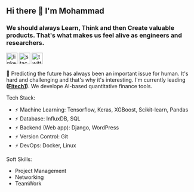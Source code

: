 ## Hi there 👋 I'm Mohammad
### We should always Learn, Think and then Create valuable products. That's what makes us feel alive as engineers and researchers.
[<img src='https://cdn.jsdelivr.net/npm/simple-icons@3.0.1/icons/linkedin.svg' alt='linkedin' height='30'>](https://www.linkedin.com/in/mohammad-talaei-mt/) [<img src='https://cdn.jsdelivr.net/npm/simple-icons@3.0.1/icons/stackoverflow.svg' alt='stackoverflow' height='30'>](https://stackoverflow.com/users/15022532) [<img src='https://cdn.jsdelivr.net/npm/simple-icons@3.0.1/icons/twitter.svg' alt='twitter' height='30'>](https://twitter.com/MtTalaei)

🌱 Predicting the future has always been an important issue for human. It's hard and challenging and that's why it's interesting. I'm currently leading **([Fitech1](https://fitech1.com))**. We develope AI-based quantitative finance tools. 

Tech Stack:

- ⚡ Machine Learning: Tensorflow, Keras, XGBoost, Scikit-learn, Pandas
- ⚡ Database: InfluxDB, SQL
- ⚡ Backend (Web app): Django, WordPress
- ⚡ Version Control: Git
- ⚡ DevOps: Docker, Linux

Soft Skills:

-  Project Management
-  Networking
-  TeamWork

<!--
**MTisMT/MTisMT** is a ✨ _special_ ✨ repository because its `README.md` (this file) appears on your GitHub profile.
![MT's github stats](https://github-readme-stats.vercel.app/api?username=MTisMT&show_icons=true&theme=radical)

Here are some ideas to get you started:
  [<img src='https://cdn.jsdelivr.net/npm/simple-icons@3.0.1/icons/stackoverflow.svg' alt='stackoverflow' height='30'>](https://stackoverflow.com/users/15022532)

- 🔭 I’m currently working on ...
- 🌱 I’m currently learning ...
- 👯 I’m looking to collaborate on ...
- 🤔 I’m looking for help with ...
- 💬 Ask me about ...
- 📫 How to reach me: ...
- 😄 Pronouns: ...
- ⚡ Fun fact: ...
-->
